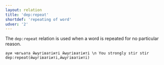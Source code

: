 ```yaml
---
layout: relation
title: 'dep:repeat'
shortdef: 'repeating of word'
udver: '2'
---
```


The `dep:repeat` relation is used when a word is repeated for no particular reason.

~~~ sdparse
ауи чвгьата йыугiватiитi йыугiватiитi \n You strongly stir stir
dep:repeat(йыугiватiитi,йыугiватiитi)
~~~